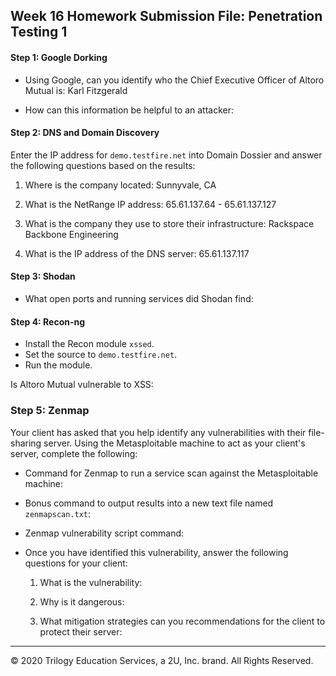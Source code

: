 ## Week 16 Homework Submission File: Penetration Testing 1

#### Step 1: Google Dorking


- Using Google, can you identify who the Chief Executive Officer of Altoro Mutual is: Karl Fitzgerald

- How can this information be helpful to an attacker:


#### Step 2: DNS and Domain Discovery

Enter the IP address for `demo.testfire.net` into Domain Dossier and answer the following questions based on the results:

  1. Where is the company located: Sunnyvale, CA

  2. What is the NetRange IP address: 65.61.137.64 - 65.61.137.127

  3. What is the company they use to store their infrastructure: Rackspace Backbone Engineering

  4. What is the IP address of the DNS server: 65.61.137.117

#### Step 3: Shodan

- What open ports and running services did Shodan find:

#### Step 4: Recon-ng

- Install the Recon module `xssed`. 
- Set the source to `demo.testfire.net`. 
- Run the module. 

Is Altoro Mutual vulnerable to XSS: 

### Step 5: Zenmap

Your client has asked that you help identify any vulnerabilities with their file-sharing server. Using the Metasploitable machine to act as your client's server, complete the following:

- Command for Zenmap to run a service scan against the Metasploitable machine: 
 
- Bonus command to output results into a new text file named `zenmapscan.txt`:

- Zenmap vulnerability script command: 

- Once you have identified this vulnerability, answer the following questions for your client:
  1. What is the vulnerability:

  2. Why is it dangerous:

  3. What mitigation strategies can you recommendations for the client to protect their server:

---
© 2020 Trilogy Education Services, a 2U, Inc. brand. All Rights Reserved.  

